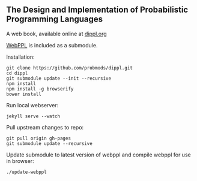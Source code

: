 ## The Design and Implementation of Probabilistic Programming Languages

A web book, available online at [dippl.org](http://dippl.org/)

[WebPPL](https://github.com/probmods/webppl) is included as a submodule.

Installation:

    git clone https://github.com/probmods/dippl.git
    cd dippl
    git submodule update --init --recursive
    npm install
    npm install -g browserify    
    bower install

Run local webserver:

    jekyll serve --watch

Pull upstream changes to repo:

    git pull origin gh-pages
    git submodule update --recursive

Update submodule to latest version of webppl and compile webppl for use in browser:

    ./update-webppl
